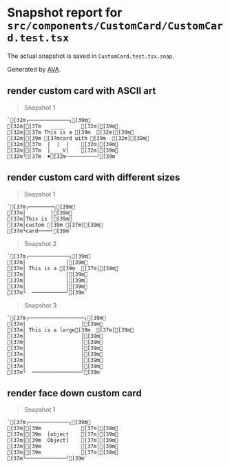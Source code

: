 # Snapshot report for `src/components/CustomCard/CustomCard.test.tsx`

The actual snapshot is saved in `CustomCard.test.tsx.snap`.

Generated by [AVA](https://avajs.dev).

## render custom card with ASCII art

> Snapshot 1

    `[32m╭─────────────╮[39m␊
    [32m│[37m   _____     [32m│[39m␊
    [32m│[37m This is a [39m  [32m│[39m␊
    [32m│[39m [37mcard with [39m  [32m│[39m␊
    [32m│[37m  |  |  |    [32m│[39m␊
    [32m│[37m  |____V|    [32m│[39m␊
    [32m╰[37m  ♠[32m──────────╯[39m`

## render custom card with different sizes

> Snapshot 1

    `[37m╭────────╮[39m␊
    [37m│        │[39m␊
    [37m│This is │[39m␊
    [37m│custom [39m [37m│[39m␊
    [37m╰card────╯[39m`

> Snapshot 2

    `[37m╭─────────────╮[39m␊
    [37m│             │[39m␊
    [37m│ This is a [39m  [37m│[39m␊
    [37m│             │[39m␊
    [37m│             │[39m␊
    [37m│             │[39m␊
    [37m╰  ───────────╯[39m`

> Snapshot 3

    `[37m╭──────────────────╮[39m␊
    [37m│                  │[39m␊
    [37m│ This is a large[39m  [37m│[39m␊
    [37m│                  │[39m␊
    [37m│                  │[39m␊
    [37m│                  │[39m␊
    [37m│                  │[39m␊
    [37m│                  │[39m␊
    [37m│                  │[39m␊
    [37m╰  ────────────────╯[39m`

## render face down custom card

> Snapshot 1

    `[37m╭─────────────╮[39m␊
    [37m│[39m             [37m│[39m␊
    [37m│[39m  [object    [37m│[39m␊
    [37m│[39m  Object]    [37m│[39m␊
    [37m│[39m             [37m│[39m␊
    [37m│[39m             [37m│[39m␊
    [37m╰─────────────╯[39m`
